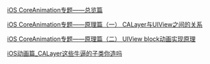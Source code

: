 [iOS CoreAnimation专题——总览篇](https://blog.csdn.net/u013282174/article/details/50252455)

[iOS CoreAnimation专题——原理篇（一） CALayer与UIView之间的关系](https://blog.csdn.net/u013282174/article/details/50215605)

[iOS CoreAnimation专题——原理篇（二） UIView block动画实现原理](https://blog.csdn.net/u013282174/article/details/50247185)

[iOS动画篇_CALayer这些牛逼的子类你造吗](https://www.jianshu.com/p/98ff8012362a)
